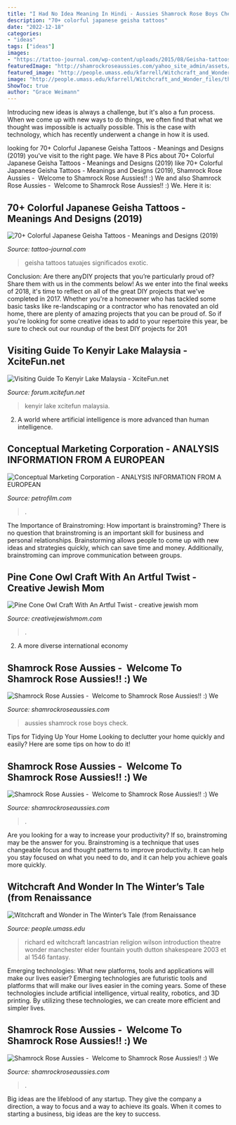 ```yaml
---
title: "I Had No Idea Meaning In Hindi - Aussies Shamrock Rose Boys Check"
description: "70+ colorful japanese geisha tattoos"
date: "2022-12-18"
categories:
- "ideas"
tags: ["ideas"]
images:
- "https://tattoo-journal.com/wp-content/uploads/2015/08/Geisha-tattoos-1.jpg"
featuredImage: "http://shamrockroseaussies.com/yahoo_site_admin/assets/images/DSC_0104.10902513_std.jpg"
featured_image: "http://people.umass.edu/kfarrell/Witchcraft_and_Wonder_files/the_fountain_of_youth_1546_XX_staatliche_museen_berlin.jpg"
image: "http://people.umass.edu/kfarrell/Witchcraft_and_Wonder_files/the_fountain_of_youth_1546_XX_staatliche_museen_berlin.jpg"
ShowToc: true
author: "Grace Weimann"
---
```



Introducing new ideas is always a challenge, but it's also a fun process. When we come up with new ways to do things, we often find that what we thought was impossible is actually possible. This is the case with technology, which has recently underwent a change in how it is used. 

	

		
looking for 70+ Colorful Japanese Geisha Tattoos - Meanings and Designs (2019) you've visit to the right page. We have 8 Pics about 70+ Colorful Japanese Geisha Tattoos - Meanings and Designs (2019) like 70+ Colorful Japanese Geisha Tattoos - Meanings and Designs (2019), Shamrock Rose Aussies - ﻿﻿﻿ Welcome to Shamrock Rose Aussies!! :) We and also Shamrock Rose Aussies - ﻿﻿﻿ Welcome to Shamrock Rose Aussies!! :) We. Here it is:
		
    
## 70+ Colorful Japanese Geisha Tattoos - Meanings And Designs (2019)

<img loading=lazy src="https://tattoo-journal.com/wp-content/uploads/2015/08/Geisha-tattoos-1.jpg" onerror="this.onerror=null;this.src='https://tse2.mm.bing.net/th?id=OIP.qHYt_4GDROGJ4JnKSY33rAHaHa&amp;pid=15.1';" alt="70+ Colorful Japanese Geisha Tattoos - Meanings and Designs (2019)">

_Source: tattoo-journal.com_

>geisha tattoos tatuajes significados exotic. 

	

Conclusion: Are there anyDIY projects that you’re particularly proud of? Share them with us in the comments below!
As we enter into the final weeks of 2018, it's time to reflect on all of the great DIY projects that we've completed in 2017. Whether you're a homeowner who has tackled some basic tasks like re-landscaping or a contractor who has renovated an old home, there are plenty of amazing projects that you can be proud of. So if you're looking for some creative ideas to add to your repertoire this year, be sure to check out our roundup of the best DIY projects for 201
    
## Visiting Guide To Kenyir Lake Malaysia - XciteFun.net

<img loading=lazy src="http://img.xcitefun.net/users/2015/01/377179,xcitefun-kenyir-lake-3.jpg" onerror="this.onerror=null;this.src='https://tse1.mm.bing.net/th?id=OIP.gGnog3709hZs8giQypG8EAHaEo&amp;pid=15.1';" alt="Visiting Guide To Kenyir Lake Malaysia - XciteFun.net">

_Source: forum.xcitefun.net_

>kenyir lake xcitefun malaysia. 

	

2. A world where artificial intelligence is more advanced than human intelligence. 

    
## Conceptual Marketing Corporation - ANALYSIS INFORMATION FROM A EUROPEAN

<img loading=lazy src="https://petrofilm.com/yahoo_site_admin/assets/images/A_Abtahi_Kousha_Dahle_NEW_with_text.27362013_std.jpg" onerror="this.onerror=null;this.src='https://tse4.mm.bing.net/th?id=OIP.CN6_RHRtmwU0dKD8h-lGYwHaDT&amp;pid=15.1';" alt="Conceptual Marketing Corporation - ANALYSIS INFORMATION FROM A EUROPEAN">

_Source: petrofilm.com_

>. 

	

The Importance of Brainstroming: How important is brainstroming?
There is no question that brainstroming is an important skill for business and personal relationships. Brainstorming allows people to come up with new ideas and strategies quickly, which can save time and money. Additionally, brainstroming can improve communication between groups.

    
## Pine Cone Owl Craft With An Artful Twist - Creative Jewish Mom

<img loading=lazy src="https://creativejewishmom.typepad.com/.a/6a011570601a80970b026bdea2e971200c-600wi" onerror="this.onerror=null;this.src='https://tse2.mm.bing.net/th?id=OIP.LLinXguRDRAuIjIS-rETvQHaJ9&amp;pid=15.1';" alt="Pine Cone Owl Craft With An Artful Twist - creative jewish mom">

_Source: creativejewishmom.com_

>. 

	

2. A more diverse international economy 

    
## Shamrock Rose Aussies - ﻿﻿﻿ Welcome To Shamrock Rose Aussies!! :) We

<img loading=lazy src="http://shamrockroseaussies.com/yahoo_site_admin/assets/images/DSC_0104.10902513_std.jpg" onerror="this.onerror=null;this.src='https://tse4.mm.bing.net/th?id=OIP.N4YzT470gLCDwjPvPYCCsAHaE8&amp;pid=15.1';" alt="Shamrock Rose Aussies - ﻿﻿﻿ Welcome to Shamrock Rose Aussies!! :) We">

_Source: shamrockroseaussies.com_

>aussies shamrock rose boys check. 

	

Tips for Tidying Up Your Home
Looking to declutter your home quickly and easily? Here are some tips on how to do it!

    
## Shamrock Rose Aussies - ﻿﻿﻿ Welcome To Shamrock Rose Aussies!! :) We

<img loading=lazy src="http://shamrockroseaussies.com/yahoo_site_admin/assets/images/IMG_6875.174220639_std.JPG" onerror="this.onerror=null;this.src='https://tse3.mm.bing.net/th?id=OIP._q8N-MNwBN-9qOypgmnHaAAAAA&amp;pid=15.1';" alt="Shamrock Rose Aussies - ﻿﻿﻿ Welcome to Shamrock Rose Aussies!! :) We">

_Source: shamrockroseaussies.com_

>. 

	

Are you looking for a way to increase your productivity? If so, brainstroming may be the answer for you. Brainstroming is a technique that uses changeable focus and thought patterns to improve productivity. It can help you stay focused on what you need to do, and it can help you achieve goals more quickly.

    
## Witchcraft And Wonder In The Winter’s Tale (from Renaissance

<img loading=lazy src="http://people.umass.edu/kfarrell/Witchcraft_and_Wonder_files/the_fountain_of_youth_1546_XX_staatliche_museen_berlin.jpg" onerror="this.onerror=null;this.src='https://tse1.mm.bing.net/th?id=OIP.QX2qaH8DOSFWRZCiUNli0AHaEw&amp;pid=15.1';" alt="Witchcraft and Wonder in The Winter’s Tale (from Renaissance">

_Source: people.umass.edu_

>richard ed witchcraft lancastrian religion wilson introduction theatre wonder manchester elder fountain youth dutton shakespeare 2003 et al 1546 fantasy. 

	

Emerging technologies: What new platforms, tools and applications will make our lives easier?
Emerging technologies are futuristic tools and platforms that will make our lives easier in the coming years. Some of these technologies include artificial intelligence, virtual reality, robotics, and 3D printing. By utilizing these technologies, we can create more efficient and simpler lives.

    
## Shamrock Rose Aussies - ﻿﻿﻿ Welcome To Shamrock Rose Aussies!! :) We

<img loading=lazy src="http://shamrockroseaussies.com/yahoo_site_admin/assets/images/DSC_0156.176182102_std.JPG" onerror="this.onerror=null;this.src='https://tse2.mm.bing.net/th?id=OIP.ifTglChDwh_WkXReo-eugQHaE9&amp;pid=15.1';" alt="Shamrock Rose Aussies - ﻿﻿﻿ Welcome to Shamrock Rose Aussies!! :) We">

_Source: shamrockroseaussies.com_

>. 

	

Big ideas are the lifeblood of any startup. They give the company a direction, a way to focus and a way to achieve its goals. When it comes to starting a business, big ideas are the key to success.

